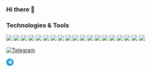 ### Hi there 👋

<!--
**AleksandrDronov/aleksandrdronov** is a ✨ _special_ ✨ repository because its `README.md` (this file) appears on your GitHub profile.

Here are some ideas to get you started:

- 🔭 I’m currently working on ...
- 🌱 I’m currently learning ...
- 👯 I’m looking to collaborate on ...
- 🤔 I’m looking for help with ...
- 💬 Ask me about ...
- 📫 How to reach me: ...
- 😄 Pronouns: ...
- ⚡ Fun fact: ...
-->
 ### Technologies & Tools
 
![](https://img.shields.io/badge/JavaScript-informational?style=flat-square&logo=javascript&logoColor=323330&color=f0db4f)
![](https://img.shields.io/badge/TypeScript-informational?style=flat-square&logo=typescript&logoColor=ffffff&color=007acc)
![](https://img.shields.io/badge/HTML-informational?style=flat-square&logo=html5&logoColor=ffffff&color=E44D26)
![](https://img.shields.io/badge/CSS-informational?style=flat-square&logo=css3&logoColor=ffffff&color=25A1E1)
![](https://img.shields.io/badge/React-informational?style=flat-square&logo=react&logoColor=ffffff&color=066d89)
![](https://img.shields.io/badge/Redux-informational?style=flat-square&logo=redux&logoColor=ffffff&color=572B98)
![](https://img.shields.io/badge/Vite-informational?style=flat-square&logo=vite&logoColor=ffffff&color=747bff)
![](https://img.shields.io/badge/Webpack-informational?style=flat-square&logo=webpack&logoColor=ffffff&color=1c78c0)
![](https://img.shields.io/badge/Node-informational?style=flat-square&logo=node.js&logoColor=ffffff&color=3c873a)
![](https://img.shields.io/badge/PostgreSQL-informational?style=flat-square&logo=postgresql&logoColor=ffffff&color=336791)
![](https://img.shields.io/badge/NestJS-informational?style=flat-square&logo=nest&logoColor=ffffff&color=#BDBEC1)
![](https://img.shields.io/badge/Express-informational?style=flat-square&logo=express&logoColor=ffffff&color=3c873a)
![](https://img.shields.io/badge/MongoDB-informational?style=flat-square&logo=mongodb&logoColor=ffffff&color=3FA037)
![](https://img.shields.io/badge/VS%20Code-informational?style=flat-square&logo=visual-studio-code&logoColor=white&color=007acc)
![](https://img.shields.io/badge/git-informational?style=flat-square&logo=git&logoColor=DC3526&color=#9B9897)
![](https://img.shields.io/badge/NPM-informational?style=flat-square&logo=npm&logoColor=ffffff&color=E44D26)
![](https://img.shields.io/badge/Storybook-informational?style=flat-square&logo=Storybook&logoColor=FB2972&color=#9B9897)
![](https://img.shields.io/badge/Jest-informational?style=flat-square&logo=Jest&logoColor=B62912&color=#9B9897)
![](https://img.shields.io/badge/Cypress-informational?style=flat-square&logo=Cypress&logoColor=29DA86&color=3A5259)




<a  href="https://www.codewars.com/users/Aleksandr%20Dronov" target="_blank"> <img src="https://www.codewars.com/users/Aleksandr%20Dronov/badges/small" alt="Telegram"></a>

<a  href="https://t.me/DronovAleksandr" target="_blank"> <img src="./src/tg.png" alt="Telegram" height = 20></a>




